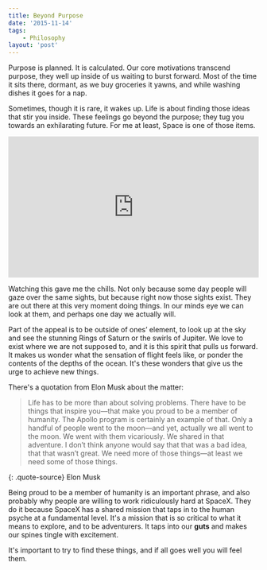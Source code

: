 ```yaml
---
title: Beyond Purpose
date: '2015-11-14'
tags:
    - Philosophy
layout: 'post'
---
```


Purpose is planned. It is calculated. Our core motivations transcend purpose,
they well up inside of us waiting to burst forward. Most of the time it sits
there, dormant, as we buy groceries it yawns, and while washing dishes it goes
for a nap.

Sometimes, though it is rare, it wakes up. Life is about finding those ideas
that stir you inside. These feelings go beyond the purpose; they tug you towards
an exhilarating future. For me at least, Space is one of those items.

<style>.embed-container { position: relative; padding-bottom: 56.25%; height: 0; overflow: hidden; max-width: 100%; } .embed-container iframe, .embed-container object, .embed-container embed { position: absolute; top: 0; left: 0; width: 100%; height: 100%; }</style><div class='embed-container'><iframe src='https://player.vimeo.com/video/108650530' frameborder='0' webkitAllowFullScreen mozallowfullscreen allowFullScreen></iframe></div>

Watching this gave me the chills. Not only because some day people will gaze
over the same sights, but because right now those sights exist. They are out
there at this very moment doing things. In our minds eye we can look at them,
and perhaps one day we actually will.

Part of the appeal is to be outside of ones’ element, to look up at the sky and
see the stunning Rings of Saturn or the swirls of Jupiter. We love to exist
where we are not supposed to, and it is this spirit that pulls us forward. It
makes us wonder what the sensation of flight feels like, or ponder the contents
of the depths of the ocean. It's these wonders that give us the urge to achieve
new things.

There's a quotation from Elon Musk about the matter:

>Life has to be more than about solving problems. There have to be things that
inspire you—that make you proud to be a member of humanity. The Apollo program
is certainly an example of that. Only a handful of people went to the moon—and
yet, actually we all went to the moon. We went with them vicariously. We shared
in that adventure. I don’t think anyone would say that that was a bad idea, that
that wasn’t great. We need more of those things—at least we need some of those
things.

{: .quote-source}
Elon Musk


Being proud to be a member of humanity is an important phrase, and also probably
why people are willing to work ridiculously hard at SpaceX. They do it because
SpaceX has a shared mission that taps in to the human psyche at a fundamental
level. It's a mission that is so critical to what it means to explore, and to be
adventurers. It taps into our **guts** and makes our spines tingle with
excitement.

It's important to try to find these things, and if all goes well you will feel
them.
